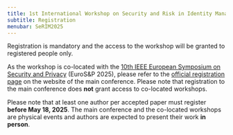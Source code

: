 ```yaml
---
title: 1st International Workshop on Security and Risk in Identity Management (SeRIM 2025)
subtitle: Registration
menubar: SeRIM2025
---
```


<p>Registration is mandatory and the access to the workshop will be granted to registered people only.</p>

<p>As the workshop is co-located with the <a href="https://eurosp2025.ieee-security.org/">10th IEEE European Symposium on Security and Privacy</a> (EuroS&P 2025), please refer to the <a href="https://eurosp2025.ieee-security.org/registration.html">official registration page</a> on the website of the main conference. Please note that registration to the main conference does <b>not</b> grant access to co-located workshops.</p>

<p>Please note that at least one author per accepted paper must register <b>before May 18, 2025</b>. The main conference and the co-located workshops are physical events and authors are expected to present their work <b>in person</b>.</p>